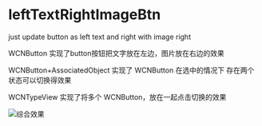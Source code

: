 # leftTextRightImageBtn
just update button as left text and right with image right


WCNButton 实现了button按钮把文字放在左边，图片放在右边的效果

WCNButton+AssociatedObject 实现了 WCNButton 在选中的情况下 存在两个状态可以切换得效果

WCNTypeView 实现了将多个 WCNButton，放在一起点击切换的效果 

![综合效果](xg.png)
